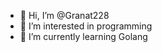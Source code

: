 - 👋 Hi, I’m @Granat228
- 👀 I’m interested in programming 
- 🌱 I’m currently learning Golang
<!---
Granat228/Granat228 is a ✨ special ✨ repository because its `README.md` (this file) appears on your GitHub profile.
You can click the Preview link to take a look at your changes.
--->
